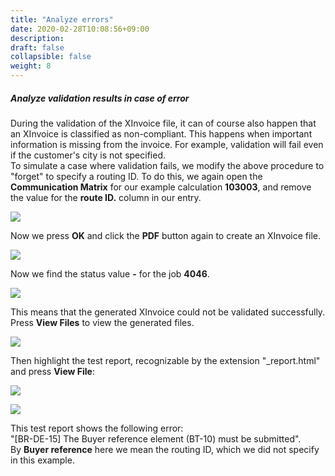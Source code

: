 ```yaml
---
title: "Analyze errors"
date: 2020-02-28T10:08:56+09:00
description: 
draft: false
collapsible: false
weight: 8
---
```


##### Analyze validation results in case of error  


During the validation of the XInvoice file, it can of course also happen that an XInvoice is classified as non-compliant. This happens when important information is missing from the invoice. For example, validation will fail even if the customer's city is not specified.  
To simulate a case where validation fails, we modify the above procedure to "forget" to specify a routing ID. To do this, we again open the **Communication Matrix** for our example calculation **103003**, and remove the value for the **route ID.** column in our entry.

![](/images/connectornav/data_exchange/xr_valid1.png)

Now we press **OK** and click the **PDF** button again to create an XInvoice file.

![](/images/connectornav/data_exchange/xr_valid2.png)

Now we find the status value **-** for the job **4046**.

![](/images/connectornav/data_exchange/xr_valid3.png)

This means that the generated XInvoice could not be validated successfully. Press **View Files** to view the generated files.

![](/images/connectornav/data_exchange/xr_valid4.png)

Then highlight the test report, recognizable by the extension "_report.html" and press **View File**:

![](/images/connectornav/data_exchange/xr_valid5.png)

![](/images/connectornav/data_exchange/xr_valid6.png)  

This test report shows the following error:  
"[BR-DE-15] The Buyer reference element (BT-10) must be submitted".   
By **Buyer reference** here we mean the routing ID, which we did not specify in this example.